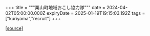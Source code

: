 +++
title = """栗山町地域おこし協力隊"""
date = 2024-04-02T05:00:00.000Z
expiryDate = 2025-01-19T19:15:03.192Z
tags = ["kuriyama","recruit"]
+++


[[source]](https://www.town.kuriyama.hokkaido.jp/soshiki/31/630.html)
